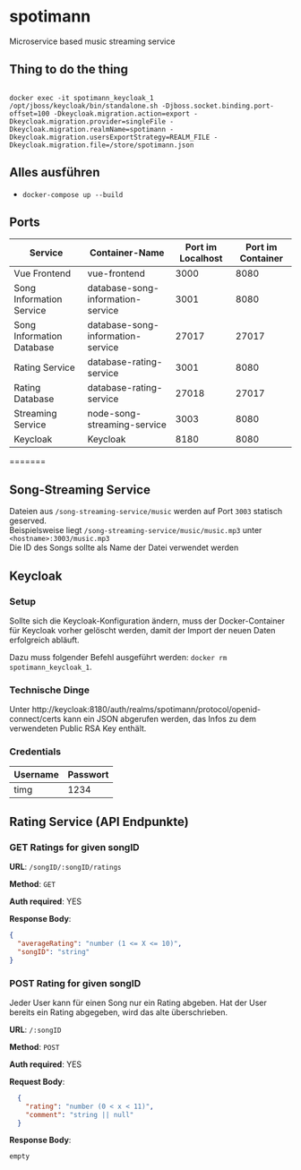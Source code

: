 # spotimann

Microservice based music streaming service

## Thing to do the thing

``` 

docker exec -it spotimann_keycloak_1 /opt/jboss/keycloak/bin/standalone.sh -Djboss.socket.binding.port-offset=100 -Dkeycloak.migration.action=export -Dkeycloak.migration.provider=singleFile -Dkeycloak.migration.realmName=spotimann -Dkeycloak.migration.usersExportStrategy=REALM_FILE -Dkeycloak.migration.file=/store/spotimann.json
```

## Alles ausführen
- `docker-compose up --build`

## Ports

| Service                   | Container-Name                    | Port im Localhost | Port im Container |
| ------------------------- | --------------------------------- | ----------------- | ----------------- |
| Vue Frontend              | vue-frontend                      | 3000              | 8080              |
| Song Information Service  | database-song-information-service | 3001              | 8080              |
| Song Information Database | database-song-information-service | 27017             | 27017             |
| Rating Service            | database-rating-service           | 3001              | 8080              |
| Rating Database           | database-rating-service           | 27018             | 27017             |
| Streaming Service         | node-song-streaming-service       | 3003              | 8080              |
| Keycloak                  | Keycloak                          | 8180              | 8080              |
=======

## Song-Streaming Service
Dateien aus `/song-streaming-service/music` werden auf Port `3003` statisch geserved. <br> 
Beispielsweise liegt `/song-streaming-service/music/music.mp3` unter `<hostname>:3003/music.mp3`<br>
Die ID des Songs sollte als Name der Datei verwendet werden

## Keycloak

### Setup

Sollte sich die Keycloak-Konfiguration ändern, muss der Docker-Container für Keycloak vorher gelöscht werden, damit der Import der neuen Daten erfolgreich abläuft.

Dazu muss folgender Befehl ausgeführt werden: `docker rm spotimann_keycloak_1`.

### Technische Dinge

Unter http://keycloak:8180/auth/realms/spotimann/protocol/openid-connect/certs kann ein JSON abgerufen werden, das Infos zu dem verwendeten Public RSA Key enthält.


### Credentials

| Username | Passwort |
| -------- | -------- |
| timg     | 1234     |

## Rating Service (API Endpunkte)


### GET Ratings for given songID

**URL**: `/songID/:songID/ratings`

**Method**: `GET`

**Auth required**: YES

**Response Body**:
```json
{
  "averageRating": "number (1 <= X <= 10)",
  "songID": "string"
}
```

### POST Rating for given songID

Jeder User kann für einen Song nur ein Rating abgeben. Hat der User bereits ein Rating abgegeben, wird das alte überschrieben.

**URL**: `/:songID`

**Method**: `POST`

**Auth required**: YES

**Request Body**:
```json
  {
    "rating": "number (0 < x < 11)",
    "comment": "string || null"
  }
```

**Response Body**:
```
empty
```
